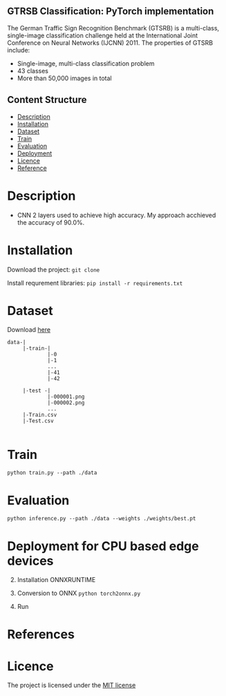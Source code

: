 ## GTRSB Classification: PyTorch implementation
The German Traffic Sign Recognition Benchmark (GTSRB) is a multi-class, single-image classification challenge held at the International Joint Conference on Neural Networks (IJCNN) 2011. The properties of GTSRB include:
- Single-image, multi-class classification problem
- 43 classes
- More than 50,000 images in total

##  Content Structure
* [Description](#description)
* [Installation](#installation)
* [Dataset](#dataset)
* [Train](#train)
* [Evaluation](#evaluation)
* [Deployment](#deployment)
* [Licence](#licence)
* [Reference](#reference)
# Description
- CNN 2 layers used to achieve high accuracy. My approach acchieved the accuracy of 90.0%.

# Installation
Download the project:
```git clone```

Install requrement libraries:
```pip install -r requirements.txt ```

# Dataset
Download [here](https://www.kaggle.com/datasets/meowmeowmeowmeowmeow/gtsrb-german-traffic-sign/data)

```
data-|
     |-train-|
             |-0
             |-1
             ...
             |-41
             |-42
                
     |-test -|
             |-000001.png
             |-000002.png
             ...             
     |-Train.csv
     |-Test.csv
    
```

# Train
```python train.py --path ./data  ```


# Evaluation
```python inference.py --path ./data --weights ./weights/best.pt```

# Deployment for CPU based edge devices
2. Installation ONNXRUNTIME

2. Conversion to ONNX
``` python torch2onnx.py ```

3. Run 


# References

# Licence
The project is licensed under the [MIT license](LICENSE)